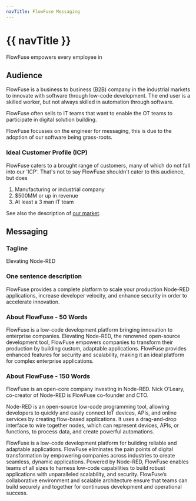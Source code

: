 ```yaml
---
navTitle: FlowFuse Messaging
---
```


# {{ navTitle }}

FlowFuse empowers every employee in 

## Audience

FlowFuse is a business to business (B2B) company in the industrial markets to
innovate with software through low-code development. The end user is a skilled
worker, but not always skilled in automation through software.

FlowFuse often sells to IT teams that want to enable the OT teams to participate
in digital solution building.

FlowFuse focusses on the engineer for messaging, this is due to the adoption of
our software being grass-roots.

### Ideal Customer Profile (ICP)

FlowFuse caters to a brought range of customers, many of which do not fall into
our 'ICP'. That's not to say FlowFuse shouldn't cater to this audience, but
does 

1. Manufacturing or industrial company
1. $500MM or up in revenue
1. At least a 3 man IT team

See also the description of [our market](/handbook/company/strategy/#the-market).

## Messaging

### Tagline

Elevating Node-RED

### One sentence description

FlowFuse provides a complete platform to scale your production Node-RED applications, increase developer velocity, and enhance security in order to accelerate innovation.

### About FlowFuse - 50 Words

FlowFuse is a low-code development platform bringing innovation to enterprise companies. Elevating Node-RED, the renowned open-source development tool, FlowFuse empowers companies to transform their production by building custom, adaptable applications. FlowFuse provides enhanced features for security and scalability, making it an ideal platform for complex enterprise applications.

### About FlowFuse - 150 Words

FlowFuse is an open-core company investing in Node-RED. Nick O’Leary, co-creator of Node-RED is FlowFuse co-founder and CTO. 

Node-RED is an open-source low-code programming tool, allowing developers to quickly and easily connect IoT devices, APIs, and online services by creating flow-based applications. It uses a drag-and-drop interface to wire together nodes, which can represent devices, APIs, or functions, to process data, and create powerful automations. 

FlowFuse is a low-code development platform for building reliable and adaptable applications. FlowFuse eliminates the pain points of digital transformation by empowering companies across industries to create seamless, dynamic applications. Powered by Node-RED, FlowFuse enables teams of all sizes to harness low-code capabilities to build robust applications with unparalleled scalability, and security. FlowFuse’s collaborative environment and scalable architecture ensure that teams can build securely and together for continuous development and operational success.
